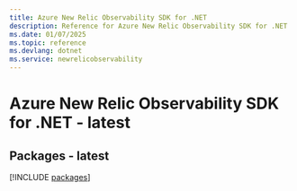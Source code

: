 ```yaml
---
title: Azure New Relic Observability SDK for .NET
description: Reference for Azure New Relic Observability SDK for .NET
ms.date: 01/07/2025
ms.topic: reference
ms.devlang: dotnet
ms.service: newrelicobservability
---
```

# Azure New Relic Observability SDK for .NET - latest
## Packages - latest
[!INCLUDE [packages](new-relic-observability-index.md)]